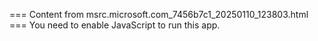 === Content from msrc.microsoft.com_7456b7c1_20250110_123803.html ===
You need to enable JavaScript to run this app.
